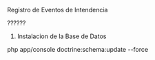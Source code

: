 Registro de Eventos de Intendencia

??????
1) Instalacion de la Base de Datos

php app/console doctrine:schema:update --force
